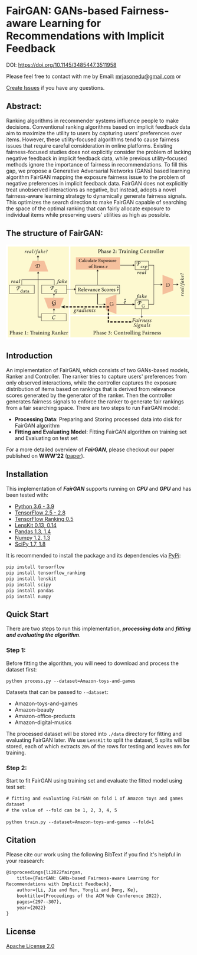 # FairGAN: GANs-based Fairness-aware Learning for Recommendations with Implicit Feedback

DOI: https://doi.org/10.1145/3485447.3511958

Please feel free to contact with me by Email: mrjasonedu@gmail.com or 

[Create Issues](https://github.com/jasonshere/FairGAN/issues) if you have any questions.

## Abstract:
Ranking algorithms in recommender systems influence people to make decisions. Conventional ranking algorithms based on implicit feedback data aim to maximize the utility to users by capturing users’ preferences over items. However, these utility-focused algorithms tend to cause fairness issues that require careful consideration in online platforms. Existing fairness-focused studies does not explicitly consider the problem of lacking negative feedback in implicit feedback data, while previous utility-focused methods ignore the importance of fairness in recommendations. To fill this gap, we propose a Generative Adversarial Networks (GANs) based learning algorithm FairGAN mapping the exposure fairness issue to the problem of negative preferences in implicit feedback data. FairGAN does not explicitly treat unobserved interactions as negative, but instead, adopts a novel fairness-aware learning strategy to dynamically generate fairness signals. This optimizes the search direction to make FairGAN capable of searching the space of the optimal ranking that can fairly allocate exposure to individual items while preserving users’ utilities as high as possible.

## The structure of FairGAN:
![The structure of FairGAN](/assets/images/FairGAN.png "The structure of FairGAN")


## Introduction

An implementation of FairGAN, which consists of two GANs-based models, Ranker and Controller. The ranker tries to capture users' preferences from only observed interactions, while the controller captures the exposure distribution of items based on rankings that is derived from relevance scores generated by the generator of the ranker. Then the controller generates fairness signals to enforce the ranker to generate fair rankings from a fair searching space. There are two steps to run FairGAN model:

- **Processing Data**: Preparing and Storing processed data into disk for FairGAN algorithm
- **Fitting and Evaluating Model**: Fitting FairGAN algorithm on training set and Evaluating on test set

For a more detailed overview of ***FairGAN***, please checkout our paper published on **WWW'22** ([paper](https://dl.acm.org/doi/10.1145/3485447.3511958)).

## Installation

This implementation of ***FairGAN*** supports running on ***CPU*** and ***GPU*** and has been tested with:
- [Python 3.6 - 3.9](https://www.python.org/)
- [TensorFlow 2.5 - 2.8](https://www.tensorflow.org/)
- [TensorFlow Ranking 0.5](https://github.com/tensorflow/ranking#:~:text=README.md-,TensorFlow%20Ranking,%2C%20pairwise%2C%20and%20listwise%20losses.)
- [LensKit 0.13, 0.14](https://lenskit.org/)
- [Pandas 1.3, 1.4](https://pandas.pydata.org/)
- [Numpy 1.2, 1.3](https://numpy.org/)
- [SciPy 1.7, 1.8](https://scipy.org/)

It is recommended to install the package and its dependencies via [PyPi](https://pypi.org/):

    pip install tensorflow
    pip install tensorflow_ranking
    pip install lenskit
    pip install scipy
    pip install pandas
    pip install numpy 

## Quick Start
There are two steps to run this implementation, ***processing data*** and ***fitting and evaluating the algorithm***.

### **Step 1**:
Before fitting the algorithm, you will need to download and process the dataset first:

    python process.py --dataset=Amazon-toys-and-games

Datasets that can be passed to `--dataset`: 

- Amazon-toys-and-games 
- Amazon-beauty
- Amazon-office-products
- Amazon-digital-musics

The processed dataset will be stored into `./data` directory for fitting and evaluating FairGAN later. We use `LensKit` to split the dataset, 5 splits will be stored, each of which extracts `20%` of the rows for testing and leaves `80%` for training.

### **Step 2**:
Start to fit FairGAN using training set and evaluate the fitted model using test set:

    # fitting and evaluating FairGAN on fold 1 of Amazon toys and games dataset
    # the value of --fold can be 1, 2, 3, 4, 5

    python train.py --dataset=Amazon-toys-and-games --fold=1

## Citation

Please cite our work using the following BibText if you find it's helpful in your reasearch:

    @inproceedings{li2022fairgan,
        title={FairGAN: GANs-based Fairness-aware Learning for Recommendations with Implicit Feedback},
        author={Li, Jie and Ren, Yongli and Deng, Ke},
        booktitle={Proceedings of the ACM Web Conference 2022},
        pages={297--307},
        year={2022}
    }

## License
[Apache License 2.0](https://github.com/jasonshere/FairGAN/blob/main/LICENSE)